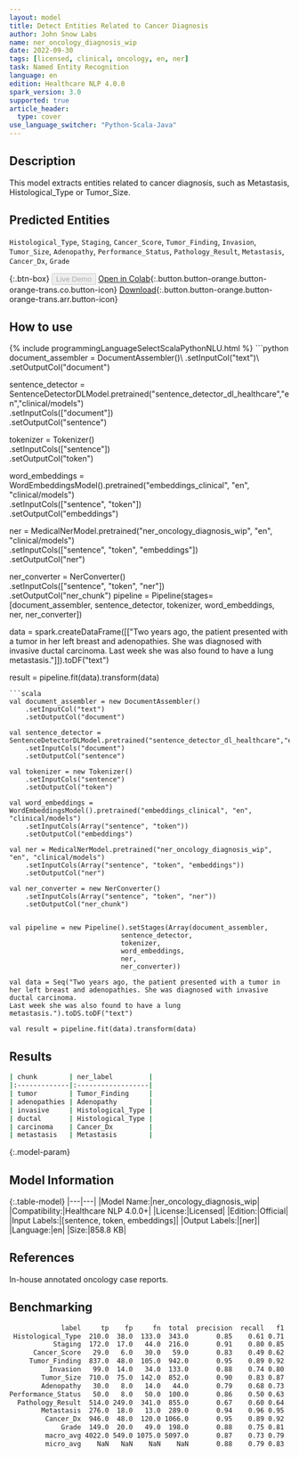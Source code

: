 ```yaml
---
layout: model
title: Detect Entities Related to Cancer Diagnosis
author: John Snow Labs
name: ner_oncology_diagnosis_wip
date: 2022-09-30
tags: [licensed, clinical, oncology, en, ner]
task: Named Entity Recognition
language: en
edition: Healthcare NLP 4.0.0
spark_version: 3.0
supported: true
article_header:
  type: cover
use_language_switcher: "Python-Scala-Java"
---
```


## Description

This model extracts entities related to cancer diagnosis, such as Metastasis, Histological_Type or Tumor_Size.

## Predicted Entities

`Histological_Type`, `Staging`, `Cancer_Score`, `Tumor_Finding`, `Invasion`, `Tumor_Size`, `Adenopathy`, `Performance_Status`, `Pathology_Result`, `Metastasis`, `Cancer_Dx`, `Grade`

{:.btn-box}
<button class="button button-orange" disabled>Live Demo</button>
[Open in Colab](https://colab.research.google.com/github/JohnSnowLabs/spark-nlp-workshop/blob/master/tutorials/Certification_Trainings/Healthcare/27.Oncology_Model.ipynb){:.button.button-orange.button-orange-trans.co.button-icon}
[Download](https://s3.amazonaws.com/auxdata.johnsnowlabs.com/clinical/models/ner_oncology_diagnosis_wip_en_4.0.0_3.0_1664561418256.zip){:.button.button-orange.button-orange-trans.arr.button-icon}

## How to use



<div class="tabs-box" markdown="1">
{% include programmingLanguageSelectScalaPythonNLU.html %}
```python
document_assembler = DocumentAssembler()\
    .setInputCol("text")\
    .setOutputCol("document")

sentence_detector = SentenceDetectorDLModel.pretrained("sentence_detector_dl_healthcare","en","clinical/models")\
    .setInputCols(["document"])\
    .setOutputCol("sentence")

tokenizer = Tokenizer() \
    .setInputCols(["sentence"]) \
    .setOutputCol("token")

word_embeddings = WordEmbeddingsModel().pretrained("embeddings_clinical", "en", "clinical/models")\
    .setInputCols(["sentence", "token"]) \
    .setOutputCol("embeddings")                

ner = MedicalNerModel.pretrained("ner_oncology_diagnosis_wip", "en", "clinical/models") \
    .setInputCols(["sentence", "token", "embeddings"]) \
    .setOutputCol("ner")

ner_converter = NerConverter() \
    .setInputCols(["sentence", "token", "ner"]) \
    .setOutputCol("ner_chunk")
pipeline = Pipeline(stages=[document_assembler,
                            sentence_detector,
                            tokenizer,
                            word_embeddings,
                            ner,
                            ner_converter])

data = spark.createDataFrame([["Two years ago, the patient presented with a tumor in her left breast and adenopathies. She was diagnosed with invasive ductal carcinoma.
Last week she was also found to have a lung metastasis."]]).toDF("text")

result = pipeline.fit(data).transform(data)
```
```scala
val document_assembler = new DocumentAssembler()
    .setInputCol("text")
    .setOutputCol("document")
    
val sentence_detector = SentenceDetectorDLModel.pretrained("sentence_detector_dl_healthcare","en","clinical/models")
    .setInputCols("document")
    .setOutputCol("sentence")
    
val tokenizer = new Tokenizer()
    .setInputCols("sentence")
    .setOutputCol("token")
    
val word_embeddings = WordEmbeddingsModel().pretrained("embeddings_clinical", "en", "clinical/models")
    .setInputCols(Array("sentence", "token"))
    .setOutputCol("embeddings")                
    
val ner = MedicalNerModel.pretrained("ner_oncology_diagnosis_wip", "en", "clinical/models")
    .setInputCols(Array("sentence", "token", "embeddings"))
    .setOutputCol("ner")
    
val ner_converter = new NerConverter()
    .setInputCols(Array("sentence", "token", "ner"))
    .setOutputCol("ner_chunk")

        
val pipeline = new Pipeline().setStages(Array(document_assembler,
                            sentence_detector,
                            tokenizer,
                            word_embeddings,
                            ner,
                            ner_converter))    

val data = Seq("Two years ago, the patient presented with a tumor in her left breast and adenopathies. She was diagnosed with invasive ductal carcinoma.
Last week she was also found to have a lung metastasis.").toDS.toDF("text")

val result = pipeline.fit(data).transform(data)

```
</div>

## Results

```bash
| chunk        | ner_label         |
|:-------------|:------------------|
| tumor        | Tumor_Finding     |
| adenopathies | Adenopathy        |
| invasive     | Histological_Type |
| ductal       | Histological_Type |
| carcinoma    | Cancer_Dx         |
| metastasis   | Metastasis        |
```

{:.model-param}
## Model Information

{:.table-model}
|---|---|
|Model Name:|ner_oncology_diagnosis_wip|
|Compatibility:|Healthcare NLP 4.0.0+|
|License:|Licensed|
|Edition:|Official|
|Input Labels:|[sentence, token, embeddings]|
|Output Labels:|[ner]|
|Language:|en|
|Size:|858.8 KB|

## References

In-house annotated oncology case reports.

## Benchmarking

```bash
             label     tp    fp     fn  total  precision  recall   f1
 Histological_Type  210.0  38.0  133.0  343.0       0.85    0.61 0.71
           Staging  172.0  17.0   44.0  216.0       0.91    0.80 0.85
      Cancer_Score   29.0   6.0   30.0   59.0       0.83    0.49 0.62
     Tumor_Finding  837.0  48.0  105.0  942.0       0.95    0.89 0.92
          Invasion   99.0  14.0   34.0  133.0       0.88    0.74 0.80
        Tumor_Size  710.0  75.0  142.0  852.0       0.90    0.83 0.87
        Adenopathy   30.0   8.0   14.0   44.0       0.79    0.68 0.73
Performance_Status   50.0   8.0   50.0  100.0       0.86    0.50 0.63
  Pathology_Result  514.0 249.0  341.0  855.0       0.67    0.60 0.64
        Metastasis  276.0  18.0   13.0  289.0       0.94    0.96 0.95
         Cancer_Dx  946.0  48.0  120.0 1066.0       0.95    0.89 0.92
             Grade  149.0  20.0   49.0  198.0       0.88    0.75 0.81
         macro_avg 4022.0 549.0 1075.0 5097.0       0.87    0.73 0.79
         micro_avg    NaN   NaN    NaN    NaN       0.88    0.79 0.83
```
